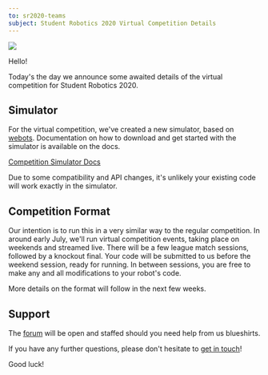 ```yaml
---
to: sr2020-teams
subject: Student Robotics 2020 Virtual Competition Details
---
```


![](https://pbs.twimg.com/media/EYt9wgcX0AAKjOn)

Hello!

Today's the day we announce some awaited details of the virtual competition for Student Robotics 2020.

## Simulator

For the virtual competition, we've created a new simulator, based on [webots](https://cyberbotics.com/). Documentation on how to download and get started with the simulator is available on the docs.

[Competition Simulator Docs](https://studentrobotics.org/docs/competition-simulator/)

Due to some compatibility and API changes, it's unlikely your existing code will work exactly in the simulator.

## Competition Format

Our intention is to run this in a very similar way to the regular competition. In around early July, we'll run virtual competition events, taking place on weekends and streamed live. There will be a few league match sessions, followed by a knockout final. Your code will be submitted to us before the weekend session, ready for running. In between sessions, you are free to make any and all modifications to your robot's code.

More details on the format will follow in the next few weeks.

## Support

The [forum](https://studentrobotics.org/forum/) will be open and staffed should you need help from us blueshirts.

If you have any further questions, please don't hesitate to [get in touch](teams@studentrobotics.org)!

Good luck!
